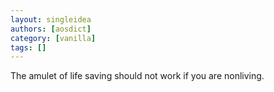 ```yaml
---
layout: singleidea
authors: [aosdict]
category: [vanilla]
tags: []
---
```

The amulet of life saving should not work if you are nonliving.
